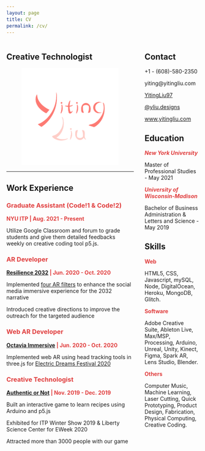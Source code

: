 ```yaml
---
layout: page
title: CV
permalink: /cv/
---
```


<style>


mark {
	background-color: transparent;
}

img {
	max-width: 100%;
}
.column-list {
	display: block;
	/* justify-content: space-between; */
}

#twofive{
    width:100%;
}
#sevenfive{
    width:100%;
}
.column {
	padding: 0 0.5em;
}


 @media only screen and (min-width:600px){
img {
    max-height: 100vh;
	object-fit: contain;
}
    
.column-list {
	display: flex;
	justify-content: space-between;
}

#twofive{
    width:30%;
}
#sevenfive{
    width:70%;
}
.column {
	padding: 0 1em;
}

 }

.column:first-child {
	padding-left: 0;
}

.column:last-child {
	padding-right: 0;
}


.highlight-red {
	color: rgb(224,62,62);
}

.highlight-red_background {
	background: rgb(251,228,228);
}
.block-color-default {
	color: inherit;
	fill: inherit;
}

.block-color-red {
	color: rgb(224,62,62);
	fill: rgb(224,62,62);
}
.block-color-red_background {
	background: rgb(251,228,228);
}


    </style>
<div class="page-body"><div  class="column-list"><div  id="sevenfive" class="column"><h2  >Creative Technologist </h2><figure  class="image"><a href="/about"><img style="width:288px" src="/assets/logo_yiting.png"/></a></figure><hr/><h2 >Work Experience </h2><h3 class="block-color-red"><strong>Graduate Assistant (Code!1 &amp; Code!2)</strong></h3><p  class="block-color-red"><strong>NYU ITP | Aug. 2021 - Present</strong></p><p  >Utilize Google Classroom and forum to grade students and give them detailed feedbacks weekly on creative coding tool p5.js.</p><h3 class="block-color-red"><strong>AR Developer</strong></h3><p class="block-color-red"><a href="https://www.resilience2032.com/"><strong>Resilience 2032</strong></a><strong> | Jun. 2020 - Oct. 2020</strong></p><p  >Implemented <a href="https://www.linkedin.com/in/yitingliu97/detail/treasury/position:1685345739/?entityUrn=urn%3Ali%3Afsd_profileTreasuryMedia%3A(ACoAABqc-fwBL0MHQ0hDixdB6_ueu5bDffp9Dhs%2C1602814321830)&amp;parentEntityUrn=urn%3Ali%3Afsd_profilePosition%3A(ACoAABqc-fwBL0MHQ0hDixdB6_ueu5bDffp9Dhs%2C1685345739)&amp;section=position%3A1685345739&amp;treasuryCount=1&amp;lipi=urn%3Ali%3Apage%3Ad_flagship3_profile_view_base%3B206ufDqXSkuUY6gUSnOgIA%3D%3D&amp;licu=urn%3Ali%3Acontrol%3Ad_flagship3_profile_view_base-treasury_thumbnail_cell">four AR filters</a> to enhance the social media immersive experience for the 2032 narrative</p><p  >Introduced creative directions to improve the outreach for the targeted audience</p><h3  class="block-color-red"><strong>Web AR Developer</strong></h3><p  class="block-color-red"><a href="https://octaviaxr.github.io/"><strong>Octavia Immersive</strong></a><strong> | Jun. 2020 - Oct. 2020</strong></p><p  >Implemented web AR using head tracking tools in three.js for <a href="https://www.linkedin.com/in/yitingliu97/detail/treasury/position:1684077434/?entityUrn=urn%3Ali%3Afsd_profileTreasuryMedia%3A(ACoAABqc-fwBL0MHQ0hDixdB6_ueu5bDffp9Dhs%2C1602597014383)&amp;parentEntityUrn=urn%3Ali%3Afsd_profilePosition%3A(ACoAABqc-fwBL0MHQ0hDixdB6_ueu5bDffp9Dhs%2C1684077434)&amp;section=position%3A1684077434&amp;treasuryCount=1&amp;lipi=urn%3Ali%3Apage%3Ad_flagship3_profile_view_base%3BkJNkrjZbQtG3PUnV8OwBLw%3D%3D&amp;licu=urn%3Ali%3Acontrol%3Ad_flagship3_profile_view_base-treasury_thumbnail_cell">Electric Dreams Festival 2020</a></p><h3  class="block-color-red"><strong>Creative Technologist</strong></h3><p  class="block-color-red"><a href="https://yitingliu.com/work/authentic-or-not.html"><strong>Authentic or Not</strong></a><strong> | Nov. 2019 - Dec. 2019 </strong></p><p  >Built an interactive game to learn recipes using Arduino and p5.js</p><p  >Exhibited for ITP Winter Show 2019 &amp; Liberty Science Center for EWeek 2020</p><p  >Attracted more than 3000 people with our game</p><p  >
</p></div><div id="twofive" class="column"><h2>Contact </h2><p>+1 - (608)-580-2350</p><p  >yiting@yitingliu.com</p><p  ><a href="https://www.linkedin.com/in/yitingliu97/">YitingLiu97</a></p><p  ><a href="https://www.instagram.com/yliu.designs/">@yliu.designs</a></p><p  ><a href="https://yitingliu.com/">www.yitingliu.com</a></p><h2  >Education</h2><p  ><mark class="highlight-red"><em><strong>New York University</strong></em></mark></p><p  >Master of Professional Studies - May 2021</p><p  ><mark class="highlight-red"><em><strong>University of Wisconsin-Madison</strong></em></mark></p><p  >Bachelor of Business Administration &amp; Letters and Science - May 2019</p><h2  >Skills </h2><p  ><mark class="highlight-red"><strong>Web</strong></mark></p><p  >HTML5, CSS, Javascript, mySQL, Node, DigitalOcean, Heroku, MongoDB, Glitch.</p><p  ><mark class="highlight-red"><strong>Software</strong></mark></p><p  >Adobe Creative Suite, Ableton Live, Max/MSP, Processing, Arduino, Unreal, Unity, Kinect, Figma, Spark AR, Lens Studio, Blender.</p><p  ><mark class="highlight-red"><strong>Others</strong></mark></p><p  >Computer Music, Machine Learning, Laser Cutting, Quick Prototyping,
Product Design, Fabrication, Physical Computing, Creative Coding.</p><p  >
</p></div></div><p  >
</p></div>